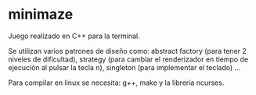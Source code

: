 # minimaze

Juego realizado en C++ para la terminal.

Se utilizan varios patrones de diseño como: abstract factory (para tener 2 niveles de dificultad),
strategy (para cambiar el renderizador en tiempo de ejecución al pulsar la tecla n),
singleton (para implementar el teclado) ...

Para compilar en linux se necesita: g++, make y la libreria ncurses.
